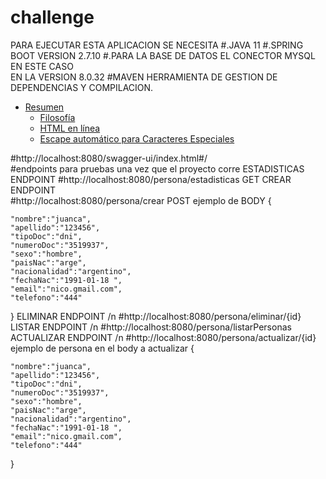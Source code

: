 # challenge
PARA EJECUTAR ESTA APLICACION
SE NECESITA 
#.JAVA 11
#.SPRING BOOT VERSION 2.7.10
#.PARA LA BASE DE DATOS
  EL CONECTOR MYSQL EN ESTE CASO  
  EN LA VERSION 8.0.32
#MAVEN 
    HERRAMIENTA DE GESTION DE DEPENDENCIAS Y COMPILACION.
    
    

*   [Resumen](#resumen)
    *   [Filosofía](#filosofía)
    *   [HTML en línea](#html-en-línea)
    *   [Escape automático para Caracteres Especiales](#escape-automático-para-caracteres-especiales)     
    
    
#http://localhost:8080/swagger-ui/index.html#/    
#endpoints para pruebas una vez que el proyecto corre
ESTADISTICAS ENDPOINT
#http://localhost:8080/persona/estadisticas GET
CREAR ENDPOINT  
#http://localhost:8080/persona/crear  POST
ejemplo de BODY
{
    
    "nombre":"juanca",
    "apellido":"123456",
    "tipoDoc":"dni",
    "numeroDoc":"3519937",
    "sexo":"hombre",
    "paisNac":"arge",
    "nacionalidad":"argentino",
    "fechaNac":"1991-01-18 ",
    "email":"nico.gmail.com",
    "telefono":"444"
    
}
ELIMINAR ENDPOINT /n
#http://localhost:8080/persona/eliminar/{id}
LISTAR ENDPOINT /n
#http://localhost:8080/persona/listarPersonas
ACTUALIZAR ENDPOINT /n
#http://localhost:8080/persona/actualizar/{id}
ejemplo de persona en el body a actualizar
{
    
    "nombre":"juanca",
    "apellido":"123456",
    "tipoDoc":"dni",
    "numeroDoc":"3519937",
    "sexo":"hombre",
    "paisNac":"arge",
    "nacionalidad":"argentino",
    "fechaNac":"1991-01-18 ",
    "email":"nico.gmail.com",
    "telefono":"444"
    
}


